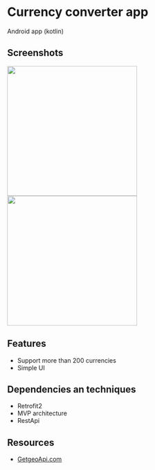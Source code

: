 # Currency converter app
Android app (kotlin)

## Screenshots
<p float="left">
  <img src="https://user-images.githubusercontent.com/41952694/171645617-26a1d93b-ba0b-4128-9ceb-eb8a8cf32464.jpg" width="300" />
  <img src="https://user-images.githubusercontent.com/41952694/171645668-42bd6442-8728-46a2-b21d-b63cb1ae9805.jpg" width="300" /> 
</p>

## Features
 - Support more than 200 currencies
 - Simple UI

## Dependencies an techniques
 - Retrofit2
 - MVP architecture
 - RestApi
 
 ## Resources
 -  [GetgeoApi.com](https://currency.getgeoapi.com/)
 
